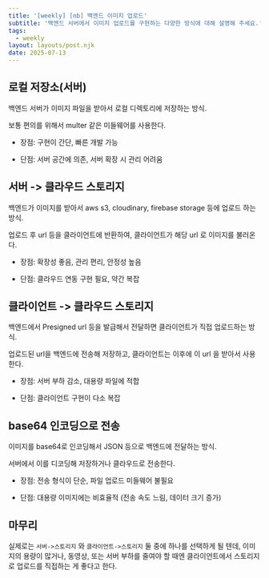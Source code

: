 ```yaml
---
title: '[weekly] [nb] 백엔드 이미지 업로드'
subtitle: '백엔드 서버에서 이미지 업로드를 구현하는 다양한 방식에 대해 설명해 주세요.'
tags:
  - weekly
layout: layouts/post.njk
date: 2025-07-13
---
```


## 로컬 저장소(서버)

백엔드 서버가 이미지 파일을 받아서 로컬 디렉토리에 저장하는 방식.

보통 편의를 위해서 multer 같은 미들웨어를 사용한다.

- 장점: 구현이 간단, 빠른 개발 가능

- 단점: 서버 공간에 의존, 서버 확장 시 관리 어려움

## 서버 -> 클라우드 스토리지

백엔드가 이미지를 받아서 aws s3, cloudinary, firebase storage 등에 업로드 하는 방식.

업로드 후 url 등을 클라이언트에 반환하여, 클라이언트가 해당 url 로 이미지를 불러온다.

- 장점: 확장성 좋음, 관리 편리, 안정성 높음

- 단점: 클라우드 연동 구현 필요, 약간 복잡

## 클라이언트 -> 클라우드 스토리지

백엔드에서 Presigned url 등을 발급해서 전달하면 클라이언트가 직접 업로드하는 방식.

업로드된 url을 백엔드에 전송해 저장하고, 클라이언트는 이후에 이 url 을 받아서 사용한다.

- 장점: 서버 부하 감소, 대용량 파일에 적합

- 단점: 클라이언트 구현이 다소 복잡

## base64 인코딩으로 전송

이미지를 base64로 인코딩해서 JSON 등으로 백엔드에 전달하는 방식.

서버에서 이를 디코딩해 저장하거나 클라우드로 전송한다.

- 장점: 전송 형식이 단순, 파일 업로드 미들웨어 불필요

- 단점: 대용량 이미지에는 비효율적 (전송 속도 느림, 데이터 크기 증가)

## 마무리

실제로는 `서버->스토리지` 와 `클라이언트->스토리지` 둘 중에 하나를 선택하게 될 텐데, 이미지의 용량이 많거나, 동영상, 또는 서버 부하를 줄여야 할 때엔 클라이언트에서 스토리지로 업로드를 직접하는 게 좋다고 한다.
